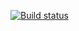 [![Build status](https://ci.appveyor.com/api/projects/status/r8s2vuv1c54p8l3e/branch/master?svg=true)](https://ci.appveyor.com/project/TatianaRudikova/basicsofautomation-apici-postman/branch/master)